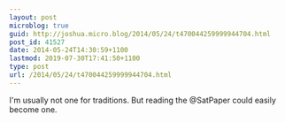 ```yaml
---
layout: post
microblog: true
guid: http://joshua.micro.blog/2014/05/24/t470044259999944704.html
post_id: 41527
date: 2014-05-24T14:30:59+1100
lastmod: 2019-07-30T17:41:50+1100
type: post
url: /2014/05/24/t470044259999944704.html
---
```

I'm usually not one for traditions. But reading the @SatPaper could easily become one.
